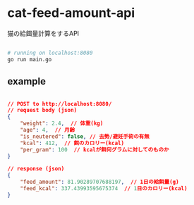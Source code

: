 # cat-feed-amount-api
猫の給餌量計算をするAPI

```bash

# running on localhost:8080
go run main.go

```

## example
```json

// POST to http://localhost:8080/
// request body (json)
{
    "weight": 2.4,  // 体重(kg)
    "age": 4,  // 月齢
    "is_neutered": false, // 去勢/避妊手術の有無
    "kcal": 412,  // 餌のカロリー(kcal)
    "per_gram": 100  // kcalが餌何グラムに対してのものか
}

// response (json)
{
    "feed_amount": 81.90289707688197,  // 1日の給餌量(g)
    "feed_kcal": 337.43993595675374  // 1日のカロリー(kcal)
}

```
